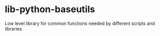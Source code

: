 # lib-python-baseutils
Low level library for common functions needed by different scripts and libraries
